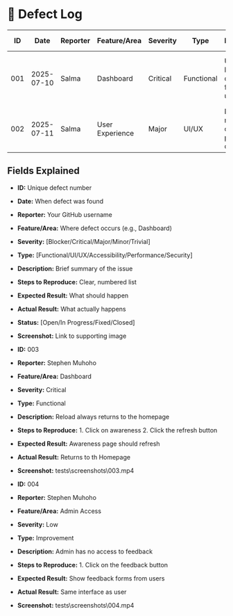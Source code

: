 # 🐞 Defect Log

| ID  | Date       | Reporter | Feature/Area    | Severity | Type       | Description                            | Steps to Reproduce                                          | Expected Result                      | Actual Result         | Status      | Screenshot                   |
| --- | ---------- | -------- | --------------- | -------- | ---------- | -------------------------------------- | ----------------------------------------------------------- | ------------------------------------ | --------------------- | ----------- | ---------------------------- |
| 001 | 2025-07-10 | Salma    | Dashboard       | Critical | Functional | Unable to load dashboard for new users | 1. Register as new user<br>2. Log in<br>3. Access dashboard | Dashboard loads successfully         | Error 500 displayed   | Open        | ![img1](screenshots/001.png) |
| 002 | 2025-07-11 | Salma    | User Experience | Major    | UI/UX      | Navigation menu overlaps page content  | 1. Resize browser to 1024x768<br>2. Open dashboard          | Navigation menu adjusts responsively | Menu overlaps content | In Progress | ![img2](screenshots/002.png) |

## Fields Explained

- **ID:** Unique defect number
- **Date:** When defect was found
- **Reporter:** Your GitHub username
- **Feature/Area:** Where defect occurs (e.g., Dashboard)
- **Severity:** [Blocker/Critical/Major/Minor/Trivial]
- **Type:** [Functional/UI/UX/Accessibility/Performance/Security]
- **Description:** Brief summary of the issue
- **Steps to Reproduce:** Clear, numbered list
- **Expected Result:** What should happen
- **Actual Result:** What actually happens
- **Status:** [Open/In Progress/Fixed/Closed]
- **Screenshot:** Link to supporting image

- **ID:** 003
- **Reporter:** Stephen Muhoho
- **Feature/Area:** Dashboard
- **Severity:** Critical
- **Type:** Functional
- **Description:** Reload always returns to the homepage
- **Steps to Reproduce:** 1. Click on awareness 2. Click the refresh button
- **Expected Result:** Awareness page should refresh
- **Actual Result:** Returns to th Homepage
- **Screenshot:** tests\screenshots\003.mp4

- **ID:** 004
- **Reporter:** Stephen Muhoho
- **Feature/Area:** Admin Access
- **Severity:** Low
- **Type:** Improvement
- **Description:** Admin has no access to feedback
- **Steps to Reproduce:** 1. Click on the feedback button
- **Expected Result:** Show feedback forms from users
- **Actual Result:** Same interface as user
- **Screenshot:** tests\screenshots\004.mp4
